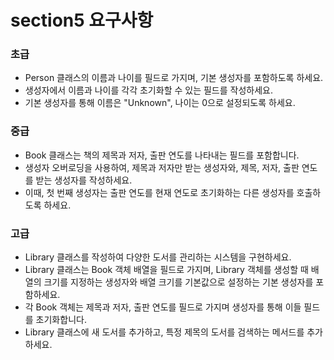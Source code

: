 # section5 요구사항

### 초급
- Person 클래스의 이름과 나이를 필드로 가지며, 기본 생성자를 포함하도록 하세요. 
- 생성자에서 이름과 나이를 각각 초기화할 수 있는 필드를 작성하세요. 
- 기본 생성자를 통해 이름은 "Unknown", 나이는 0으로 설정되도록 하세요.

### 중급
- Book 클래스는 책의 제목과 저자, 출판 연도를 나타내는 필드를 포함합니다. 
- 생성자 오버로딩을 사용하여, 제목과 저자만 받는 생성자와, 제목, 저자, 출판 연도를 받는 생성자를 작성하세요. 
- 이때, 첫 번째 생성자는 출판 연도를 현재 연도로 초기화하는 다른 생성자를 호출하도록 하세요.

### 고급
- Library 클래스를 작성하여 다양한 도서를 관리하는 시스템을 구현하세요. 
- Library 클래스는 Book 객체 배열을 필드로 가지며, Library 객체를 생성할 때 배열의 크기를 지정하는 생성자와 배열 크기를 기본값으로 설정하는 기본 생성자를 포함하세요. 
- 각 Book 객체는 제목과 저자, 출판 연도를 필드로 가지며 생성자를 통해 이들 필드를 초기화합니다. 
- Library 클래스에 새 도서를 추가하고, 특정 제목의 도서를 검색하는 메서드를 추가하세요.